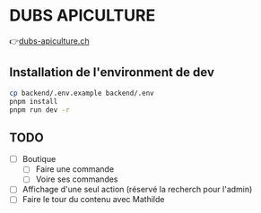 # DUBS APICULTURE

👉[dubs-apiculture.ch](https://dubs-apiculture.ch/)

## Installation de l'environment de dev

```sh
cp backend/.env.example backend/.env
pnpm install
pnpm run dev -r
```

## TODO

- [ ] Boutique
  - [ ] Faire une commande
  - [ ] Voire ses commandes
- [ ] Affichage d'une seul action (réservé la recherch pour l'admin)
- [ ] Faire le tour du contenu avec Mathilde
